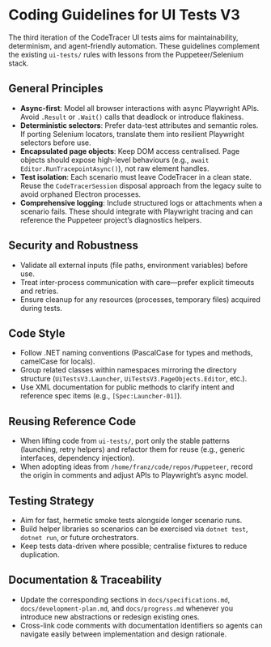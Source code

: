 # Coding Guidelines for UI Tests V3

The third iteration of the CodeTracer UI tests aims for maintainability, determinism, and agent-friendly automation. These guidelines complement the existing `ui-tests/` rules with lessons from the Puppeteer/Selenium stack.

## General Principles

- **Async-first**: Model all browser interactions with async Playwright APIs. Avoid `.Result` or `.Wait()` calls that deadlock or introduce flakiness.
- **Deterministic selectors**: Prefer data-test attributes and semantic roles. If porting Selenium locators, translate them into resilient Playwright selectors before use.
- **Encapsulated page objects**: Keep DOM access centralised. Page objects should expose high-level behaviours (e.g., `await Editor.RunTracepointAsync()`), not raw element handles.
- **Test isolation**: Each scenario must leave CodeTracer in a clean state. Reuse the `CodeTracerSession` disposal approach from the legacy suite to avoid orphaned Electron processes.
- **Comprehensive logging**: Include structured logs or attachments when a scenario fails. These should integrate with Playwright tracing and can reference the Puppeteer project’s diagnostics helpers.

## Security and Robustness

- Validate all external inputs (file paths, environment variables) before use.
- Treat inter-process communication with care—prefer explicit timeouts and retries.
- Ensure cleanup for any resources (processes, temporary files) acquired during tests.

## Code Style

- Follow .NET naming conventions (PascalCase for types and methods, camelCase for locals).
- Group related classes within namespaces mirroring the directory structure (`UiTestsV3.Launcher`, `UiTestsV3.PageObjects.Editor`, etc.).
- Use XML documentation for public methods to clarify intent and reference spec items (e.g., `[Spec:Launcher-01]`).

## Reusing Reference Code

- When lifting code from `ui-tests/`, port only the stable patterns (launching, retry helpers) and refactor them for reuse (e.g., generic interfaces, dependency injection).
- When adopting ideas from `/home/franz/code/repos/Puppeteer`, record the origin in comments and adjust APIs to Playwright’s async model.

## Testing Strategy

- Aim for fast, hermetic smoke tests alongside longer scenario runs.
- Build helper libraries so scenarios can be exercised via `dotnet test`, `dotnet run`, or future orchestrators.
- Keep tests data-driven where possible; centralise fixtures to reduce duplication.

## Documentation & Traceability

- Update the corresponding sections in `docs/specifications.md`, `docs/development-plan.md`, and `docs/progress.md` whenever you introduce new abstractions or redesign existing ones.
- Cross-link code comments with documentation identifiers so agents can navigate easily between implementation and design rationale.
